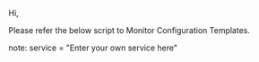 Hi,

Please refer the below script  to  Monitor Configuration Templates.

 

note: service = "Enter your own service here"